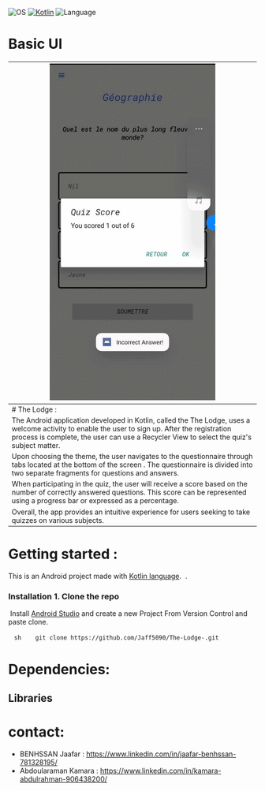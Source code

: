 ![OS](https://badgen.net/badge/OS/Android?icon=https://raw.githubusercontent.com/androiddevnotes/awesome-android-kotlin-apps/master/assets/android.svg&color=3ddc84)
[![Kotlin](https://img.shields.io/badge/Kotlin-1.7.21-blue.svg)](http://kotlinlang.org)
![Language](https://img.shields.io/github/languages/top/cortinico/kotlin-android-template?color=blue&logo=kotlin)
# Basic UI

|![](./bloggif_6409fcd749ee0.gif)|
|---|
|# The Lodge  :|
|The Android application developed in Kotlin, called the The Lodge, uses a welcome activity to enable the user to sign up. After the registration process is complete, the user can use a Recycler View to select the quiz's subject matter.|
|Upon choosing the theme, the user navigates to the questionnaire through tabs located at the bottom of the screen . The questionnaire is divided into two separate fragments for questions and answers.|
|When participating in the quiz, the user will receive a score based on the number of correctly answered questions. This score can be represented using a progress bar or expressed as a percentage.|
|Overall, the app provides an intuitive experience for users seeking to take quizzes on various subjects.|


# Getting started  :
This is an Android project made with [Kotlin language](https://kotlinlang.org/docs/home.html).
 . 
 ### Installation 1. Clone the repo
 Install [Android Studio](https://developer.android.com/studio) and create a new Project From Version Control and paste clone.
 
 
   ```sh
   git clone https://github.com/Jaff5090/The-Lodge-.git
   ```
   
# Dependencies: 

## Libraries





# contact: 

* BENHSSAN Jaafar  : https://www.linkedin.com/in/jaafar-benhssan-781328195/
* Abdoularaman Kamara  : https://www.linkedin.com/in/kamara-abdulrahman-906438200/  





















